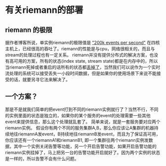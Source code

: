 # 有关riemann的部署

## riemann 的极限
据作者博客所说，单实例riemann的极限值是 ["200k events per second"](https://aphyr.com/posts/269-reaching-200k-events-sec) 在四核主机上，已经很高的吞吐了。riemann的性能是与cpu，网络很相关的，而且与stream的处理过程也有一定关系。
riemann并没有提供分布式的解决方案，也没有高可用的方案，所有的状态(index state, stream state)都是在内存中的，所以当riemann死掉或者重启的话所有的状态都[丢掉了](https://groups.google.com/d/msg/riemann-users/O__GiHQ2PAA/CaefnZZ9h2oJ)，当然我们可以说作为一个实时流处理的系统可以接受丢失一小段时间数据，但是如果你的使用场景下来说不能接受的话，就要另寻它法来解决了。

## 一个方案？
那是不是就我们简单的把event打到不同的riemann实例就行了？当然不行，不同的实例里面的状态是独立的，如果你的某个服务的event的处理需要一些其他event来提供信息，那么这个处理就乱套了。
简单来说，就是一套服务要对应两个riemann实例。
假设你有两个不同的服务集群A,B，那么你应该让A集群的机器持续地往riemannA发event，B持续地往riemannB发event，而且为了保证高可用，你应该还有一个riemannA1和riemannB1, 即一个集群往两个riemann实例发数据，其中一个实例关闭告警等功能，另一个开启告警功能，如果开启告警功能的riemann实例挂掉了，马上把另一台的告警功能开启就好了。因为两个实例的状态是一样的，所以告警不会有什么问题。
